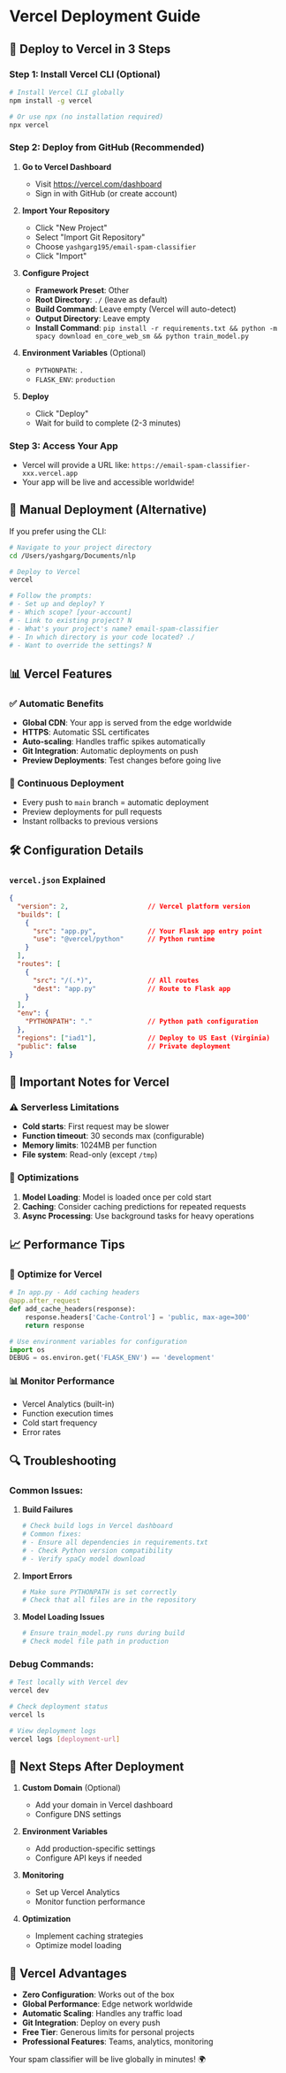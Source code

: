 # Vercel Deployment Guide

## 🚀 Deploy to Vercel in 3 Steps

### Step 1: Install Vercel CLI (Optional)

```bash
# Install Vercel CLI globally
npm install -g vercel

# Or use npx (no installation required)
npx vercel
```

### Step 2: Deploy from GitHub (Recommended)

1. **Go to Vercel Dashboard**
   - Visit https://vercel.com/dashboard
   - Sign in with GitHub (or create account)

2. **Import Your Repository**
   - Click "New Project"
   - Select "Import Git Repository"
   - Choose `yashgarg195/email-spam-classifier`
   - Click "Import"

3. **Configure Project**
   - **Framework Preset**: Other
   - **Root Directory**: `./` (leave as default)
   - **Build Command**: Leave empty (Vercel will auto-detect)
   - **Output Directory**: Leave empty
   - **Install Command**: `pip install -r requirements.txt && python -m spacy download en_core_web_sm && python train_model.py`

4. **Environment Variables** (Optional)
   - `PYTHONPATH`: `.`
   - `FLASK_ENV`: `production`

5. **Deploy**
   - Click "Deploy"
   - Wait for build to complete (2-3 minutes)

### Step 3: Access Your App

- Vercel will provide a URL like: `https://email-spam-classifier-xxx.vercel.app`
- Your app will be live and accessible worldwide!

## 🔧 Manual Deployment (Alternative)

If you prefer using the CLI:

```bash
# Navigate to your project directory
cd /Users/yashgarg/Documents/nlp

# Deploy to Vercel
vercel

# Follow the prompts:
# - Set up and deploy? Y
# - Which scope? [your-account]
# - Link to existing project? N
# - What's your project's name? email-spam-classifier
# - In which directory is your code located? ./
# - Want to override the settings? N
```

## 📊 Vercel Features

### ✅ **Automatic Benefits**
- **Global CDN**: Your app is served from the edge worldwide
- **HTTPS**: Automatic SSL certificates
- **Auto-scaling**: Handles traffic spikes automatically
- **Git Integration**: Automatic deployments on push
- **Preview Deployments**: Test changes before going live

### 🔄 **Continuous Deployment**
- Every push to `main` branch = automatic deployment
- Preview deployments for pull requests
- Instant rollbacks to previous versions

## 🛠️ Configuration Details

### `vercel.json` Explained
```json
{
  "version": 2,                    // Vercel platform version
  "builds": [
    {
      "src": "app.py",             // Your Flask app entry point
      "use": "@vercel/python"      // Python runtime
    }
  ],
  "routes": [
    {
      "src": "/(.*)",              // All routes
      "dest": "app.py"             // Route to Flask app
    }
  ],
  "env": {
    "PYTHONPATH": "."              // Python path configuration
  },
  "regions": ["iad1"],             // Deploy to US East (Virginia)
  "public": false                  // Private deployment
}
```

## 🚨 Important Notes for Vercel

### ⚠️ **Serverless Limitations**
- **Cold starts**: First request may be slower
- **Function timeout**: 30 seconds max (configurable)
- **Memory limits**: 1024MB per function
- **File system**: Read-only (except `/tmp`)

### 🔧 **Optimizations**
1. **Model Loading**: Model is loaded once per cold start
2. **Caching**: Consider caching predictions for repeated requests
3. **Async Processing**: Use background tasks for heavy operations

## 📈 Performance Tips

### 🚀 **Optimize for Vercel**
```python
# In app.py - Add caching headers
@app.after_request
def add_cache_headers(response):
    response.headers['Cache-Control'] = 'public, max-age=300'
    return response

# Use environment variables for configuration
import os
DEBUG = os.environ.get('FLASK_ENV') == 'development'
```

### 📊 **Monitor Performance**
- Vercel Analytics (built-in)
- Function execution times
- Cold start frequency
- Error rates

## 🔍 Troubleshooting

### Common Issues:

1. **Build Failures**
   ```bash
   # Check build logs in Vercel dashboard
   # Common fixes:
   # - Ensure all dependencies in requirements.txt
   # - Check Python version compatibility
   # - Verify spaCy model download
   ```

2. **Import Errors**
   ```bash
   # Make sure PYTHONPATH is set correctly
   # Check that all files are in the repository
   ```

3. **Model Loading Issues**
   ```bash
   # Ensure train_model.py runs during build
   # Check model file path in production
   ```

### Debug Commands:
```bash
# Test locally with Vercel dev
vercel dev

# Check deployment status
vercel ls

# View deployment logs
vercel logs [deployment-url]
```

## 🎯 Next Steps After Deployment

1. **Custom Domain** (Optional)
   - Add your domain in Vercel dashboard
   - Configure DNS settings

2. **Environment Variables**
   - Add production-specific settings
   - Configure API keys if needed

3. **Monitoring**
   - Set up Vercel Analytics
   - Monitor function performance

4. **Optimization**
   - Implement caching strategies
   - Optimize model loading

## 🌟 Vercel Advantages

- **Zero Configuration**: Works out of the box
- **Global Performance**: Edge network worldwide
- **Automatic Scaling**: Handles any traffic load
- **Git Integration**: Deploy on every push
- **Free Tier**: Generous limits for personal projects
- **Professional Features**: Teams, analytics, monitoring

Your spam classifier will be live globally in minutes! 🌍 